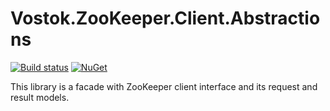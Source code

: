 # Vostok.ZooKeeper.Client.Abstractions

[![Build status](https://ci.appveyor.com/api/projects/status/github/vostok/zookeeper.client.abstractions?svg=true&branch=master)](https://ci.appveyor.com/project/vostok/zookeeper-client-abstractions/branch/master)
[![NuGet](https://img.shields.io/nuget/v/Vostok.ZooKeeper.Client.Abstractions.svg)](https://www.nuget.org/packages/Vostok.ZooKeeper.Client.Abstractions)

This library is a facade with ZooKeeper client interface and its request and result models.
